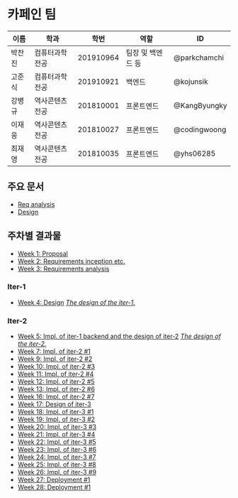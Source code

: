 # 카페인 팀

| 이름 | 학과 | 학번 | 역할 | ID |
| --- | --- | --- | --- | --- |
| 박찬진 | 컴퓨터과학전공 | 201910964 | 팀장 및 백엔드 등 | @parkchamchi |
| 고준식 | 컴퓨터과학전공 | 201910921 | 백엔드 | @kojunsik |
| 강병규 | 역사콘텐츠전공 | 201810001 | 프론트엔드 | @KangByungky |
| 이재웅 | 역사콘텐츠전공 | 201810027 | 프론트엔드 | @codingwoong |
| 최재영 | 역사콘텐츠전공 | 201810035 | 프론트엔드 | @yhs06285 |

## 주요 문서
- [Req analysis](docs/req_analysis/req_analysis.md)
- [Design](docs/design/design.md)

## 주차별 결과물
- [Week 1: Proposal](docs/proposal/proposal.md)
- [Week 2: Requirements inception etc.](docs/weekly/week2.md)
- [Week 3: Requirements analysis](docs/req_analysis/req_analysis.md)
### Iter-1
- [Week 4: Design](docs/weekly/week4.md) *[The design of the iter-1.](https://github.com/parkchamchi/GlossySnake/blob/week4/docs/design/design.md)*
### Iter-2
- [Week 5: Impl. of iter-1 backend and the design of iter-2](docs/weekly/week5.md) *[The design of the iter-2.](https://github.com/parkchamchi/GlossySnake/blob/week5/docs/design/design.md)*
- [Week 7: Impl. of iter-2 #1](docs/weekly/week7.md)
- [Week 9: Impl. of iter-2 #2](docs/weekly/week9.md)
- [Week 10: Impl. of iter-2 #3](docs/weekly/week10.md)
- [Week 11: Impl. of iter-2 #4](docs/weekly/week11.md)
- [Week 12: Impl. of iter-2 #5](docs/weekly/week12.md)
- [Week 13: Impl. of iter-2 #6](docs/weekly/week13.md)
- [Week 16: Impl. of iter-2 #7](docs/weekly/week16.md)
- [Week 17: Design of iter-3](docs/weekly/week17.md)
- [Week 18: Impl. of iter-3 #1](docs/weekly/week18.md)
- [Week 19: Impl. of iter-3 #2](docs/weekly/week19.md)
- [Week 20: Impl. of iter-3 #3](docs/weekly/week20.md)
- [Week 21: Impl. of iter-3 #4](docs/weekly/week21.md)
- [Week 22: Impl. of iter-3 #5](docs/weekly/week22.md)
- [Week 23: Impl. of iter-3 #6](docs/weekly/week23.md)
- [Week 24: Impl. of iter-3 #7](docs/weekly/week24.md)
- [Week 25: Impl. of iter-3 #8](docs/weekly/week25.md)
- [Week 26: Impl. of iter-3 #9](docs/weekly/week26.md)
- [Week 27: Deployment #1](docs/weekly/week27.md)
- [Week 28: Deployment #1](docs/weekly/week28.md)
